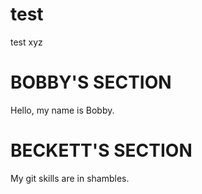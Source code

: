 # test
test
xyz

# BOBBY'S SECTION

Hello, my name is Bobby.

# BECKETT'S SECTION

My git skills are in shambles.
